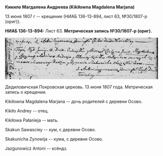 **Кикило Магдалена Андреева (Kikiłowna Magdalena Marjana)**

13 июня 1807 г -- крещение (НИАБ 136-13-894, лист 63, №30/1807-р
(ориг)).

**НИАБ 136-13-894:** Лист 63. **Метрическая запись №30/1807-р (ориг).**

![](./media/c83e42674a4da5cb6e4ab580773eb806cbc49d2b.png)

Дедиловичская Покровская церковь. 13 июня 1807 года. Метрическая запись
о крещении.

Kikiłowna Magdalena Marjana -- дочь родителей с деревни Осовo.

Kikiło Andrey -- отец.

Kikiłowa Pałanieja -- мать.

Skakun Sawasciey -- кум, с деревни Осовo.

Skakunicha Zynowija -- кума, с деревни Осовo.

Jazgunowicz Antoni -- ксёндз.
